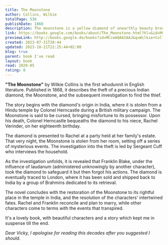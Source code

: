 ```yaml
---  
title: The Moonstone  
author: Collins, Wilkie  
totalPage: 536  
publishDate: 1868  
description: The moonstone is a yellow diamond of unearthly beauty brought from India and given to Rachel Verrinder as an eighteenth birthday present, but the fabled diamond carries with it a terrible curse.  
link: https://books.google.com/books/about/The_Moonstone.html?hl=&id=MCceAQAAIAAJ  
previewLink: http://books.google.de/books?id=MCceAQAAIAAJ&q=Wilkie+Collins,+The+Moonstone&dq=Wilkie+Collins,+The+Moonstone&hl=&as_pt=BOOKS&cd=10&source=gbs_api  
created: 2023-07-31T20:44  
updated: 2023-10-21T22:25:44+02:00  
blog: true  
parent: book I've read  
layout: book  
read: 2020-05  
rating: 8  
---  
```

  
**"The Moonstone"** by Wilkie Collins is the first whodunnit in English literature. Published in 1868, it describes the theft of a precious Indian diamond, the Moonstone, and the subsequent investigation to find the thief.  
  
The story begins with the diamond's origin in India, where it is stolen from a Hindu temple by Colonel Herncastle during a British military campaign. The Moonstone is said to be cursed, bringing misfortune to its possessor. Upon his death, Colonel Herncastle bequeaths the diamond to his niece, Rachel Verinder, on her eighteenth birthday.  
  
The diamond is presented to Rachel at a party held at her family's estate. That very night, the Moonstone is stolen from her room, setting off a series of mysterious events. The investigation into the theft is led by Sergeant Cuff who interviews the household.  
  
As the investigation unfolds, it is revealed that Franklin Blake, under the influence of laudanum (administered unknowingly by another character), took the diamond to safeguard it but then forgot his actions. The diamond is eventually traced to London, where it has been sold and shipped back to India by a group of Brahmins dedicated to its retrieval.  
  
The novel concludes with the restoration of the Moonstone to its rightful place in the temple in India, and the resolution of the characters' intertwined fates. Rachel and Franklin reconcile and plan to marry, while other characters come to terms with the events that transpired.  
  
It's a lovely book, with beautiful characters and a story which kept me in suspense till the end.  
  
_Dear Vicky, I apologise for reading this decades after you suggested I should._
